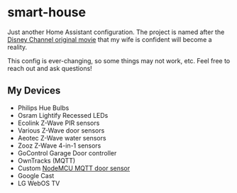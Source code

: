 # smart-house
Just another Home Assistant configuration. The project is named after the [Disney Channel original movie](http://www.imdb.com/title/tt0192618) that my wife is confident will become a reality.

This config is ever-changing, so some things may not work, etc. Feel free to reach out and ask questions!

## My Devices
* Philips Hue Bulbs
* Osram Lightify Recessed LEDs
* Ecolink Z-Wave PIR sensors
* Various Z-Wave door sensors
* Aeotec Z-Wave water sensors
* Zooz Z-Wave 4-in-1 sensors
* GoControl Garage Door controller
* OwnTracks (MQTT)
* Custom [NodeMCU MQTT door sensor](https://github.com/patrickeasters/nodemcu-sensor-mqtt)
* Google Cast
* LG WebOS TV
